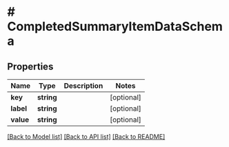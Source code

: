 # # CompletedSummaryItemDataSchema

## Properties

Name | Type | Description | Notes
------------ | ------------- | ------------- | -------------
**key** | **string** |  | [optional]
**label** | **string** |  | [optional]
**value** | **string** |  | [optional]

[[Back to Model list]](../../README.md#models) [[Back to API list]](../../README.md#endpoints) [[Back to README]](../../README.md)
